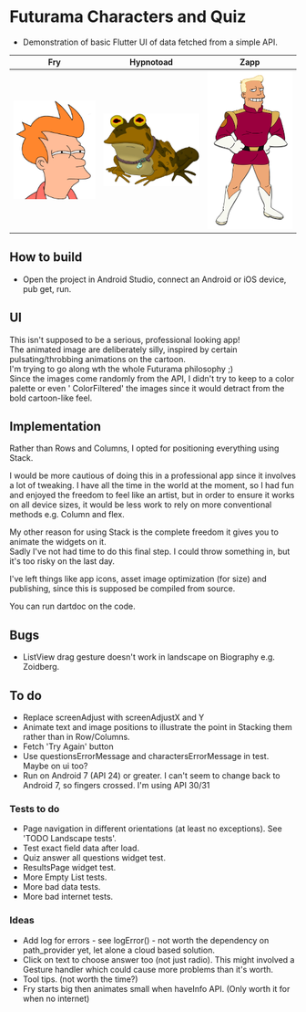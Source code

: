 # Futurama Characters and Quiz

- Demonstration of basic Flutter UI of data fetched from a simple API.

| Fry  | Hypnotoad | Zapp |
| ------------- | ------------- | ------------- |
| <img src="https://github.com/paulsump/futurama_quiz/blob/5cb265aac059b56153f73e9c09201f0418134a24/images/fry.png" width="248"> | <img src="https://github.com/paulsump/futurama_quiz/blob/5cb265aac059b56153f73e9c09201f0418134a24/images/hypnotoad.png" width="248"> | <img src="https://github.com/paulsump/futurama_quiz/blob/5cb265aac059b56153f73e9c09201f0418134a24/images/zapp.png" width="248"> |

## How to build

- Open the project in Android Studio, connect an Android or iOS device, pub get, run.

## UI

This isn't supposed to be a serious, professional looking app!  
The animated image are deliberately silly, inspired by certain pulsating/throbbing animations on the
cartoon.  
I'm trying to go along wth the whole Futurama philosophy ;)  
Since the images come randomly from the API, I didn't try to keep to a color palette or even '
ColorFiltered' the images since it would detract from the bold cartoon-like feel.

## Implementation

Rather than Rows and Columns, I opted for positioning everything using Stack.

I would be more cautious of doing this in a professional app since it involves a lot of tweaking. I
have all the time in the world at the moment, so I had fun and enjoyed the freedom to feel like an
artist, but in order to ensure it works on all device sizes, it would be less work to rely on more
conventional methods e.g. Column and flex.

My other reason for using Stack is the complete freedom it gives you to animate the widgets on it.  
Sadly I've not had time to do this final step. I could throw something in, but it's too risky on the
last day.

I've left things like app icons, asset image optimization (for size) and publishing, since this is
supposed be compiled from source.

You can run dartdoc on the code.

## Bugs

- ListView drag gesture doesn't work in landscape on Biography e.g. Zoidberg.

## To do

- Replace screenAdjust with screenAdjustX and Y
- Animate text and image positions to illustrate the point in Stacking them rather than in
  Row/Columns.
- Fetch 'Try Again' button
- Use questionsErrorMessage and charactersErrorMessage in test. Maybe on ui too?
- Run on Android 7 (API 24) or greater. I can't seem to change back to Android 7, so fingers
  crossed. I'm using API 30/31

### Tests to do

- Page navigation in different orientations (at least no exceptions). See 'TODO Landscape tests'.
- Test exact field data after load.
- Quiz answer all questions widget test.
- ResultsPage widget test.
- More Empty List tests.
- More bad data tests.
- More bad internet tests.

### Ideas

- Add log for errors - see logError() - not worth the dependency on path_provider yet, let alone a
  cloud based solution.
- Click on text to choose answer too (not just radio). This might involved a Gesture handler which
  could cause more problems than it's worth.
- Tool tips. (not worth the time?)
- Fry starts big then animates small when haveInfo API. (Only worth it for when no internet)
